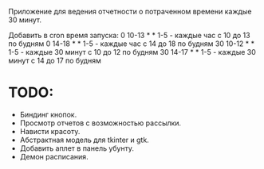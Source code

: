 Приложение для ведения отчетности о потраченном времени каждые 30 минут.

Добавить в cron время запуска:
    0 10-13 * * 1-5 - каждые час с 10 до 13 по будням
    0 14-18 * * 1-5 - каждые час с 14 до 18 по будням
    30 10-12 * * 1-5 - каждые 30 минут с 10 до 12 по будням
    30 14-17 * * 1-5 - каждые 30 минут с 14 до 17 по будням

# TODO:
 * Биндинг кнопок.
 * Просмотр отчетов с возможностью рассылки.
 * Нависти красоту.
 * Абстрактная модель для tkinter и gtk.
 * Добавить аплет в панель убунту.
 * Демон расписания.
